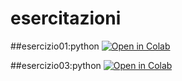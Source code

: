 # esercitazioni

##esercizio01:python [![Open in Colab](https://colab.research.google.com/assets/colab-badge.svg)](https://colab.research.google.com/github/maddaelle/esercitazioni/blob/main/01_intro.ipynb)


##esercizio03:python [![Open in Colab](https://colab.research.google.com/assets/colab-badge.svg)](https://colab.research.google.com/github/maddaelle/esercitazioni/blob/main/Esercitazione03.ipynb)

